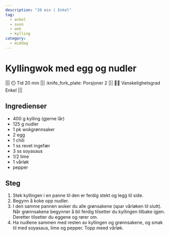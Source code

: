 ```yaml
---
description: "20 min | Enkel"
tag:
  - enkel
  - sunn
  - wok
  - kylling
category:
  - middag
---
```


# Kyllingwok med egg og nudler

<!-- dprint-ignore-start -->
||| :timer_clock: Tid
20 min
||| :knife_fork_plate: Porsjoner
2
||| :cook: Vanskelighetsgrad
Enkel
|||
<!-- dprint-ignore-end -->

## Ingredienser

- 400 g kylling (gjerne lår)
- 125 g nudler
- 1 pk wokgrønnsaker
- 2 egg
- 1 chili
- 1 ss revet ingefær
- 3 ss soyasaus
- 1/2 lime
- 1 vårløk
- pepper

## Steg

1. Stek kyllingen i en panne til den er ferdig stekt og legg til side.
2. Begynn å koke opp nudler.
3. I den samme pannen woker du alle grønsakene (spar vårløken til slutt). Når
   grønnsakene begynner å bli ferdig tilsetter du kyllingen tilbake igjen. Deretter
   tilsetter du eggene og rører om.
4. Ha nudlene sammen med resten av kyllingen og grønnsakene, og smak til med soyasaus,
   lime og pepper. Topp meed vårløk.

<script type="application/ld+json">
{
  "@context": "https://schema.org/",
  "@type": "Recipe",
  "name": "Kyllingwok med egg og nudler",
  "image": "",
  "author": {
    "@type": "Person",
    "name": "Eirik Rolland Enger"
  },
  "datePublished": "2024-05-30",
  "description": "20 min | Enkel",
  "prepTime": "PT10M",
  "cookTime": "PT10M",
  "totalTime": "PT20M",
  "recipeYield": "2 porsjoner",
  "recipeCategory": "Middag",
  "recipeCuisine": "Asiatisk",
  "keywords": "kylling, wok, nudler, rask, middag, enkel",
  "recipeIngredient": [
    "400 g kylling (gjerne lår)",
    "125 g nudler",
    "1 pk wokgrønnsaker",
    "2 egg",
    "1 chili",
    "1 ss revet ingefær",
    "3 ss soyasaus",
    "1/2 lime",
    "1 vårløk",
    "pepper"
  ],
  "recipeInstructions": [
    {
      "@type": "HowToStep",
      "text": "Stek kyllingen i en panne til den er ferdig stekt og legg til side."
    },
    {
      "@type": "HowToStep",
      "text": "Begynn å koke opp nudler."
    },
    {
      "@type": "HowToStep",
      "text": "I den samme pannen woker du alle grønnsakene (spar vårløken til slutt). Når grønnsakene begynner å bli ferdig tilsetter du kyllingen tilbake igjen. Deretter tilsetter du eggene og rører om."
    },
    {
      "@type": "HowToStep",
      "text": "Ha nudlene sammen med resten av kyllingen og grønnsakene, og smak til med soyasaus, lime og pepper. Topp med vårløk."
    }
  ]
}
</script>
